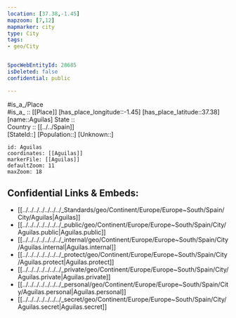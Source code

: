 ```yaml
---
location: [37.38,-1.45] 
mapzoom: [7,12] 
mapmarker: city 
type: City
tags:
- geo/City


SpocWebEntityId: 28685
isDeleted: false
confidential: public

---
```

#is_a_/Place  
#is_a_ :: [[Place]] 
[has_place_longitude::-1.45] 
[has_place_latitude::37.38] 
[name::Aguilas] 
State ::  
Country :: [[../../Spain]]  
[StateId::] 
[Population::] 
[Unknown::] 


```leaflet
id: Aguilas
coordinates: [[Aguilas]] 
markerFile: [[Aguilas]] 
defaultZoom: 11 
maxZoom: 18
```


## Confidential Links & Embeds: 
- [[../../../../../../../_Standards/geo/Continent/Europe/Europe~South/Spain/City/Aguilas|Aguilas]] 
- [[../../../../../../../_public/geo/Continent/Europe/Europe~South/Spain/City/Aguilas.public|Aguilas.public]] 
- [[../../../../../../../_internal/geo/Continent/Europe/Europe~South/Spain/City/Aguilas.internal|Aguilas.internal]] 
- [[../../../../../../../_protect/geo/Continent/Europe/Europe~South/Spain/City/Aguilas.protect|Aguilas.protect]] 
- [[../../../../../../../_private/geo/Continent/Europe/Europe~South/Spain/City/Aguilas.private|Aguilas.private]] 
- [[../../../../../../../_personal/geo/Continent/Europe/Europe~South/Spain/City/Aguilas.personal|Aguilas.personal]] 
- [[../../../../../../../_secret/geo/Continent/Europe/Europe~South/Spain/City/Aguilas.secret|Aguilas.secret]] 
